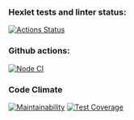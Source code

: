 ### Hexlet tests and linter status:
[![Actions Status](https://github.com/temasemyonov678gh/backend-project-4/workflows/hexlet-check/badge.svg)](https://github.com/temasemyonov678gh/backend-project-4/actions)
### Github actions:
[![Node CI](https://github.com/temasemyonov678gh/backend-project-4/actions/workflows/ci.yml/badge.svg)](https://github.com/temasemyonov678gh/backend-project-4/actions/workflows/ci.yml)
### Code Climate
[![Maintainability](https://api.codeclimate.com/v1/badges/5404b366e176247c5623/maintainability)](https://codeclimate.com/github/temasemyonov678gh/backend-project-4/maintainability)
[![Test Coverage](https://api.codeclimate.com/v1/badges/5404b366e176247c5623/test_coverage)](https://codeclimate.com/github/temasemyonov678gh/backend-project-4/test_coverage)
